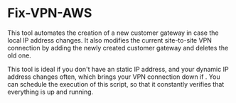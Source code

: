 # Fix-VPN-AWS

This tool automates the creation of a new customer gateway in case the local IP address changes. It also modifies the current
site-to-site VPN connection by adding the newly created customer gateway and deletes the old one.

This tool is ideal if you don't have an static IP address, and your dynamic IP address changes often, which brings your VPN
connection down if . You can schedule the execution of this script, so that it constantly verifies that everything is up
and  running.
